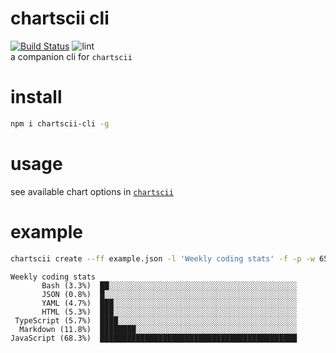 # chartscii cli
 [![Build Status](https://travis-ci.org/tool3/chartscii-cli.svg?branch=master)](https://travis-ci.org/tool3/chartscii-cli)  ![lint](https://github.com/tool3/chartscii-cli/workflows/lint/badge.svg)   
a companion cli for `chartscii`

# install
```bash
npm i chartscii-cli -g
```

# usage
see available chart options in [`chartscii`](https://github.com/tool3/chartscii#chart-options)

# example
```bash
chartscii create --ff example.json -l 'Weekly coding stats' -f -p -w 65 -n
```

```text
Weekly coding stats                   
       Bash (3.3%)  ██░░░░░░░░░░░░░░░░░░░░░░░░░░░░░░░░░░░░░░░░░░
       JSON (0.8%)  █░░░░░░░░░░░░░░░░░░░░░░░░░░░░░░░░░░░░░░░░░░░
       YAML (4.7%)  ███░░░░░░░░░░░░░░░░░░░░░░░░░░░░░░░░░░░░░░░░░
       HTML (5.3%)  ███░░░░░░░░░░░░░░░░░░░░░░░░░░░░░░░░░░░░░░░░░
 TypeScript (5.7%)  ████░░░░░░░░░░░░░░░░░░░░░░░░░░░░░░░░░░░░░░░░
  Markdown (11.8%)  ████████░░░░░░░░░░░░░░░░░░░░░░░░░░░░░░░░░░░░
JavaScript (68.3%)  ████████████████████████████████████████████
```